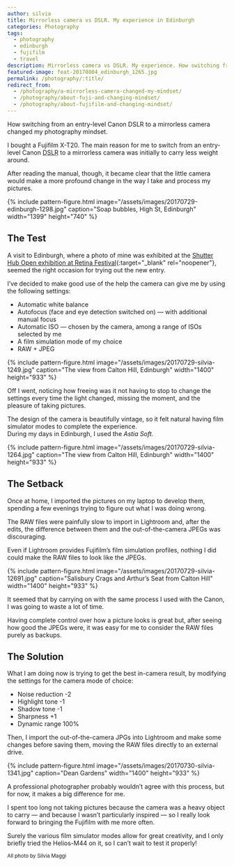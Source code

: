 ```yaml
---
author: silvia
title: Mirrorless camera vs DSLR. My experience in Edinburgh
categories: Photography
tags:
  - photography
  - edinburgh
  - fujifilm
  - travel
description: Mirrorless camera vs DSLR. My experience. How switching from an entry-level Canon DSLR to a mirrorless camera changed my photography mindset.
featured-image: feat-20170804_edinburgh_1265.jpg
permalink: /photography/:title/
redirect_from:
  - /photography/a-mirrorless-camera-changed-my-mindset/
  - /photography/about-fuji-and-changing-mindset/
  - /photography/about-fujifilm-and-changing-mindset/
---
```

How switching from an entry-level Canon DSLR to a mirrorless camera changed my photography mindset.

<!--more-->

I bought a Fujifilm X-T20. The main reason for me to switch from an entry-level Canon
<abbr title="Digital Single-Lense Reflex">DSLR</abbr> to a mirrorless camera was initially to carry less weight around.

After reading the manual, though, it became clear that the little camera would make a more profound change in the way I take and process my pictures.

{% include pattern-figure.html image="/assets/images/20170729-edinburgh-1298.jpg" caption="Soap bubbles, High St, Edinburgh" width="1399" height="740" %}

## The Test

A visit to Edinburgh, where a photo of mine was exhibited at the [Shutter Hub Open exhibition at Retina Festival](https://0.0.7.225/06/14/shutter-hub-open-exhibition-2017-at-retina-photography-festival/){:target="_blank" rel="noopener"}, seemed the right occasion for trying out the new entry.

I’ve decided to make good use of the help the camera can give me by using the following settings:

* Automatic white balance
* Autofocus (face and eye detection switched on)  — with additional manual focus
* Automatic ISO — chosen by the camera, among a range of ISOs selected by me
* A film simulation mode of my choice
* RAW + JPEG

{% include pattern-figure.html image="/assets/images/20170729-silvia-1249.jpg" caption="The view from Calton Hill, Edinburgh" width="1400" height="933" %}

Off I went, noticing how freeing was it not having to stop to change the settings every time the light changed, missing the moment, and the pleasure of taking pictures.

The design of the camera is beautifully vintage, so it felt natural having film simulator modes to complete the experience.  
During my days in Edinburgh, I used the _Astia Soft_.

{% include pattern-figure.html image="/assets/images/20170729-silvia-1264.jpg" caption="The view from Calton Hill, Edinburgh" width="1400" height="933" %}

## The Setback

Once at home, I imported the pictures on my laptop to develop them, spending a few evenings trying to figure out what I was doing wrong.

The RAW files were painfully slow to import in Lightroom and, after the edits, the difference between them and the out-of-the-camera JPEGs was discouraging.

Even if Lightroom provides Fujifilm’s film simulation profiles, nothing I did could make the RAW files to look like the JPEGs.

{% include pattern-figure.html image="/assets/images/20170729-silvia-12691.jpg" caption="Salisbury Crags and Arthur’s Seat from Calton Hill" width="1400" height="933" %}

It seemed that by carrying on with the same process I used with the Canon, I was going to waste a lot of time.

Having complete control over how a picture looks is great but, after seeing how good the JPEGs were, it was easy for me to consider the RAW files purely as backups.

## The Solution

What I am doing now is trying to get the best in-camera result, by modifying the settings for the camera mode of choice:

* Noise reduction -2
* Highlight tone -1
* Shadow tone -1
* Sharpness +1
* Dynamic range 100%

Then, I import the out-of-the-camera JPGs into Lightroom and make some changes before saving them, moving the RAW files directly to an external drive.

{% include pattern-figure.html image="/assets/images/20170730-silvia-1341.jpg" caption="Dean Gardens" width="1400" height="933" %}

A professional photographer probably wouldn’t agree with this process, but for now, it makes a big difference for me.

I spent too long not taking pictures because the camera was a heavy object to carry — and because I wasn’t particularly inspired — so I really look forward to bringing the Fujifilm with me more often.

Surely the various film simulator modes allow for great creativity, and I only briefly tried the Helios-M44 on it, so I can’t wait to test it properly!

<small>All photo by Silvia Maggi</small>
